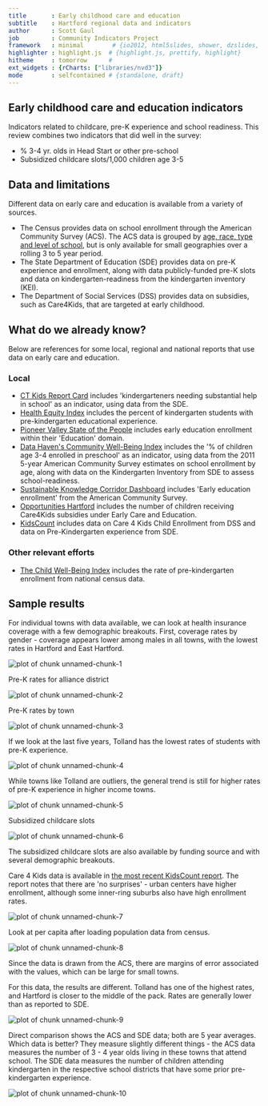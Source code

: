 ```yaml
---
title       : Early childhood care and education
subtitle    : Hartford regional data and indicators
author      : Scott Gaul
job         : Community Indicators Project
framework   : minimal        # {io2012, html5slides, shower, dzslides, ...}
highlighter : highlight.js  # {highlight.js, prettify, highlight}
hitheme     : tomorrow      # 
ext_widgets : {rCharts: ["libraries/nvd3"]} 
mode        : selfcontained # {standalone, draft}
---
```


## Early childhood care and education indicators

Indicators related to childcare, pre-K experience and school readiness. This review combines two indicators that did well in the survey: 
* % 3-4 yr. olds in Head Start or other pre-school
* Subsidized childcare slots/1,000 children age 3-5

## Data and limitations

Different data on early care and education is available from a variety of sources. 

* The Census provides data on school enrollment through the American Community Survey (ACS). The ACS data is grouped by [age, race, type and level of school](http://factfinder2.census.gov/faces/tableservices/jsf/pages/productview.xhtml?pid=ACS_11_5YR_B14003&prodType=table), but is only available for small geographies over a rolling 3 to 5 year period.
* The State Department of Education (SDE) provides data on pre-K experience and enrollment, along with data publicly-funded pre-K slots and data on kindergarten-readiness from the kindergarten inventory (KEI). 
* The Department of Social Services (DSS) provides data on subsidies, such as Care4Kids, that are targeted at early childhood. 

## What do we already know?

Below are references for some local, regional and national reports that use data on early care and education. 

### Local

* [CT Kids Report Card](http://www.cga.ct.gov/kid/rba/results.asp) includes 'kindergarteners needing substantial help in school' as an indicator, using data from the SDE.
* [Health Equity Index](http://www.cadh.org/health-equity/health-equity-index.html) includes the percent of kindergarten students with pre-kindergarten educational experience.
* [Pioneer Valley State of the People](http://pvpc.org/resources/datastats/state-of-people/stateofthepeople2013.pdf) includes early education enrollment within their 'Education' domain. 
* [Data Haven's Community Well-Being Index](http://www.ctdatahaven.org/communityindex) includes the '% of children age 3-4 enrolled in preschool' as an indicator, using data from  the 2011 5-year American Community Survey estimates on school enrollment by age, along with data on the Kindergarten Inventory from SDE to assess school-readiness. 
* [Sustainable Knowledge Corridor Dashboard](http://www.sustainableknowledgecorridor.org/site/content/how-are-we-doing) includes 'Early education enrollment' from the American Community Survey.
* [Opportunities Hartford](http://www.cahs.org/programs-opportunitieshartford.asp) includes the number of children receiving Care4Kids subsidies under Early Care and Education. 
* [KidsCount](http://www.cahs.org/kidscount.asp) includes data on Care 4 Kids Child Enrollment from DSS and data on Pre-Kindergarten experience from SDE. 

### Other relevant efforts

* [The Child Well-Being Index](http://fcd-us.org/our-work/child-well-being-index-cwi) includes the rate of pre-kindergarten enrollment from national census data. 

## Sample results

For individual towns with data available, we can look at health insurance coverage with a few demographic breakouts. First, coverage rates by gender - coverage appears lower among males in all towns, with the lowest rates in Hartford and East Hartford. 

![plot of chunk unnamed-chunk-1](assets/fig/unnamed-chunk-1.png) 


Pre-K rates for alliance district

![plot of chunk unnamed-chunk-2](assets/fig/unnamed-chunk-2.png) 


Pre-K rates by town

![plot of chunk unnamed-chunk-3](assets/fig/unnamed-chunk-3.png) 


If we look at the last five years, Tolland has the lowest rates of students with pre-K experience. 

![plot of chunk unnamed-chunk-4](assets/fig/unnamed-chunk-4.png) 


While towns like Tolland are outliers, the general trend is still for higher rates of pre-K experience in higher income towns. 

![plot of chunk unnamed-chunk-5](assets/fig/unnamed-chunk-5.png) 


Subsidized childcare slots

![plot of chunk unnamed-chunk-6](assets/fig/unnamed-chunk-6.png) 


The subsidized childcare slots are also available by funding source and with several demographic breakouts. 

Care 4 Kids data is available in [the most recent KidsCount report](http://www.cahs.org/pdf/CAHS2013-KIDSCOUNT-ALLPGS-SINGLES.pdf). The report notes that there are 'no surprises' - urban centers have higher enrollment, although some inner-ring suburbs also have high enrollment rates. 

![plot of chunk unnamed-chunk-7](assets/fig/unnamed-chunk-7.png) 


Look at per capita after loading population data from census. 

![plot of chunk unnamed-chunk-8](assets/fig/unnamed-chunk-8.png) 


Since the data is drawn from the ACS, there are margins of error associated with the values, which can be large for small towns.  

For this data, the results are different. Tolland has one of the highest rates, and Hartford is closer to the middle of the pack. Rates are generally lower than as reported to SDE. 

![plot of chunk unnamed-chunk-9](assets/fig/unnamed-chunk-9.png) 


Direct comparison shows the ACS and SDE data; both are 5 year averages. Which data is better? They measure slightly different things - the ACS data measures the number of 3 - 4 year olds living in these towns that attend school. The SDE data measures the number of children attending kindergarten in the respective school districts that have some prior pre-kindergarten experience. 


![plot of chunk unnamed-chunk-10](assets/fig/unnamed-chunk-10.png) 


